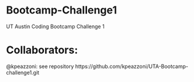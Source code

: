 # Bootcamp-Challenge1
UT Austin Coding Bootcamp Challenge 1
<h1>Collaborators:</h1>
    <p>@kpeazzoni: see repository https://github.com/kpeazzoni/UTA-Bootcamp-challenge1.git